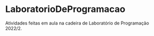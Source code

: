 # LaboratorioDeProgramacao
Atividades feitas em aula na cadeira de Laboratório de Programação 2022/2.
